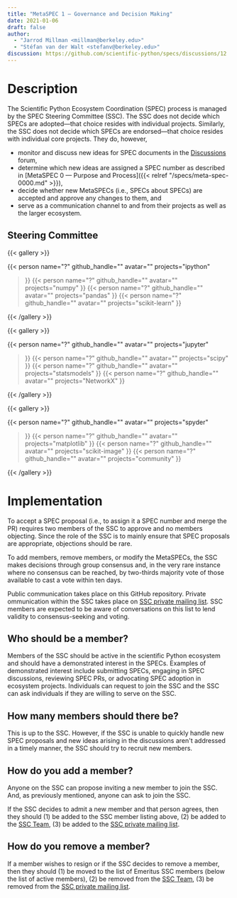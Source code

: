 ```yaml
---
title: "MetaSPEC 1 — Governance and Decision Making"
date: 2021-01-06
draft: false
author:
  - "Jarrod Millman <millman@berkeley.edu>"
  - "Stéfan van der Walt <stefanv@berkeley.edu>"
discussion: https://github.com/scientific-python/specs/discussions/12
---
```


# Description

The Scientific Python Ecosystem Coordination (SPEC) process is managed by
the SPEC Steering Committee (SSC).
The SSC does not decide which SPECs are adopted—that choice resides with
individual projects.
Similarly, the SSC does not decide which SPECs are endorsed—that choice resides
with individual core projects.
They do, however,

- monitor and discuss new ideas for SPEC documents in the
  [Discussions](https://github.com/scientific-python/specs/discussions/categories/ideas)
  forum,
- determine which new ideas are assigned a SPEC number as described in
  [MetaSPEC 0 — Purpose and Process]({{< relref "/specs/meta-spec-0000.md" >}}),
- decide whether new MetaSPECs (i.e., SPECs about SPECs)
  are accepted and approve any changes to them, and
- serve as a communication channel to and from their projects as well
  as the larger ecosystem.

## Steering Committee

<!-- prettier-ignore-start -->
{{< gallery >}}

{{< person
      name="?"
      github_handle=""
      avatar=""
      projects="ipython"
>}}
{{< person
      name="?"
      github_handle=""
      avatar=""
      projects="numpy"
>}}
{{< person
      name="?"
      github_handle=""
      avatar=""
      projects="pandas"
>}}
{{< person
      name="?"
      github_handle=""
      avatar=""
      projects="scikit-learn"
>}}

{{< /gallery >}}

{{< gallery >}}

{{< person
      name="?"
      github_handle=""
      avatar=""
      projects="jupyter"
>}}
{{< person
      name="?"
      github_handle=""
      avatar=""
      projects="scipy"
>}}
{{< person
      name="?"
      github_handle=""
      avatar=""
      projects="statsmodels"
>}}
{{< person
      name="?"
      github_handle=""
      avatar=""
      projects="NetworkX"
>}}

{{< /gallery >}}

{{< gallery >}}

{{< person
      name="?"
      github_handle=""
      avatar=""
      projects="spyder"
>}}
{{< person
      name="?"
      github_handle=""
      avatar=""
      projects="matplotlib"
>}}
{{< person
      name="?"
      github_handle=""
      avatar=""
      projects="scikit-image"
>}}
{{< person
      name="?"
      github_handle=""
      avatar=""
      projects="community"
>}}

{{< /gallery >}}
<!-- prettier-ignore-end -->

# Implementation

To accept a SPEC proposal (i.e., to assign it a SPEC number and merge the PR)
requires two members of the SSC to approve and no members objecting.
Since the role of the SSC is to mainly ensure that SPEC proposals are
appropriate, objections should be rare.

To add members, remove members, or modify the MetaSPECs, the SSC
makes decisions through group consensus and, in the very rare instance
where no consensus can be reached, by two-thirds majority vote of those
available to cast a vote within ten days.

Public communication takes place on this GitHub repository.
Private ommunication within the SSC takes place on [SSC private mailing list](https://groups.io/g/spec-steering-committee/).
SSC members are expected to be aware of conversations on this list to lend validity
to consensus-seeking and voting.

## Who should be a member?

Members of the SSC should be active in the scientific Python ecosystem and
should have a demonstrated interest in the SPECs.
Examples of demonstrated interest include submitting SPECs, engaging in SPEC
discussions, reviewing SPEC PRs, or advocating SPEC adoption in ecosystem
projects.
Individuals can request to join the SSC and the SSC can ask individuals
if they are willing to serve on the SSC.

## How many members should there be?

This is up to the SSC.
However, if the SSC is unable to quickly handle new SPEC proposals and new ideas arising
in the discussions aren't addressed in a timely manner, the SSC should try to
recruit new members.

## How do you add a member?

Anyone on the SSC can propose inviting a new member to join the SSC.
And, as previously mentioned, anyone can ask to join the SSC.

If the SSC decides to admit a new member and that person agrees, then they
should
(1) be added to the SSC member listing above,
(2) be added to the [SSC
Team](https://github.com/orgs/scientific-python/teams/spec-steering-committee/members),
(3) be added to the [SSC private mailing list](https://groups.io/g/spec-steering-committee/members).

## How do you remove a member?

If a member wishes to resign or if the SSC decides to remove a member, then
they should
(1) be moved to the list of Emeritus SSC members (below the list of active members),
(2) be removed from the [SSC
Team](https://github.com/orgs/scientific-python/teams/spec-steering-committee/members),
(3) be removed from the [SSC private mailing list](https://groups.io/g/spec-steering-committee/members).
